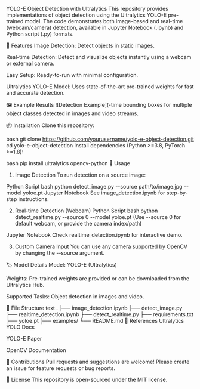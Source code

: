 YOLO-E Object Detection with Ultralytics
This repository provides implementations of object detection using the Ultralytics YOLO-E pre-trained model. The code demonstrates both image-based and real-time (webcam/camera) detection, available in Jupyter Notebook (.ipynb) and Python script (.py) formats.

🚀 Features
Image Detection: Detect objects in static images.

Real-time Detection: Detect and visualize objects instantly using a webcam or external camera.

Easy Setup: Ready-to-run with minimal configuration.

Ultralytics YOLO-E Model: Uses state-of-the-art pre-trained weights for fast and accurate detection.

🖼️ Example Results
![Detection Example](-time bounding boxes for multiple object classes detected in images and video streams.

📦 Installation
Clone this repository:

bash
git clone https://github.com/yourusername/yolo-e-object-detection.git
cd yolo-e-object-detection
Install dependencies (Python >=3.8, PyTorch >=1.8):

bash
pip install ultralytics opencv-python
📝 Usage
1. Image Detection
To run detection on a source image:

Python Script
bash
python detect_image.py --source path/to/image.jpg --model yoloe.pt
Jupyter Notebook
See image_detection.ipynb for step-by-step instructions.

2. Real-time Detection (Webcam)
Python Script
bash
python detect_realtime.py --source 0 --model yoloe.pt
(Use --source 0 for default webcam, or provide the camera index/path)

Jupyter Notebook
Check realtime_detection.ipynb for interactive demo.

3. Custom Camera Input
You can use any camera supported by OpenCV by changing the --source argument.

🏷️ Model Details
Model: YOLO-E (Ultralytics)

Weights: Pre-trained weights are provided or can be downloaded from the Ultralytics Hub.

Supported Tasks: Object detection in images and video.

📂 File Structure
text
.
├── image_detection.ipynb
├── detect_image.py
├── realtime_detection.ipynb
├── detect_realtime.py
├── requirements.txt
├── yoloe.pt
├── examples/
└── README.md
🔗 References
Ultralytics YOLO Docs

YOLO-E Paper

OpenCV Documentation

🤝 Contributions
Pull requests and suggestions are welcome! Please create an issue for feature requests or bug reports.

📄 License
This repository is open-sourced under the MIT license.
